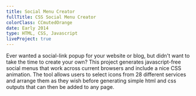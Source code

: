 ```yaml
---
title: Social Menu Creator
fullTitle: CSS Social Menu Creator
colorClass: CCmutedOrange
date: Early 2014
type: HTML, CSS, Javascript
liveProject: true
---
```


Ever wanted a social-link popup for your website or blog, but didn't want to take the time to create your own? This project generates javascript-free social menus that work across current browsers and include a nice CSS animation. The tool allows users to select icons from 28 different services and arrange them as they wish before generating simple html and css outputs that can then be added to any page.